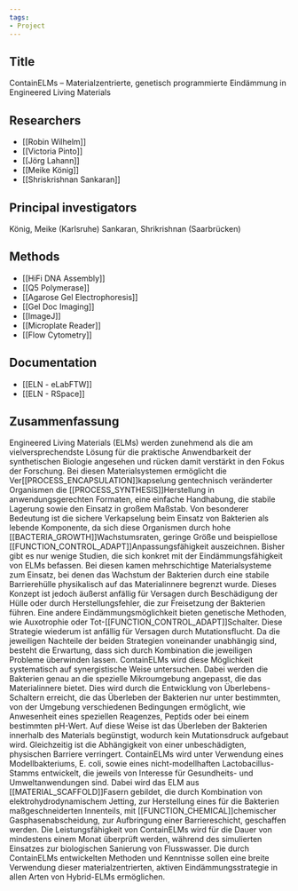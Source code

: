 ```yaml
---
tags: 
- Project
---
```

## Title
ContainELMs – Materialzentrierte, genetisch programmierte Eindämmung in Engineered Living Materials

## Researchers
- [[Robin Wilhelm]]
- [[Victoria Pinto]]
- [[Jörg Lahann]]
- [[Meike König]]
- [[Shriskrishnan Sankaran]]

## Principal investigators
König, Meike (Karlsruhe)
Sankaran, Shrikrishnan (Saarbrücken)

## Methods
- [[HiFi DNA Assembly]]
- [[Q5 Polymerase]]
- [[Agarose Gel Electrophoresis]]
- [[Gel Doc Imaging]]
- [[ImageJ]]
- [[Microplate Reader]]
- [[Flow Cytometry]]

## Documentation
- [[ELN - eLabFTW]]
- [[ELN - RSpace]]

## Zusammenfassung
Engineered Living Materials (ELMs) werden zunehmend als die am vielversprechendste Lösung für die praktische Anwendbarkeit der synthetischen Biologie angesehen und rücken damit verstärkt in den Fokus der Forschung. Bei diesen Materialsystemen ermöglicht die Ver[[PROCESS_ENCAPSULATION]]kapselung gentechnisch veränderter Organismen die [[PROCESS_SYNTHESIS]]Herstellung in anwendungsgerechten Formaten, eine einfache Handhabung, die stabile Lagerung sowie den Einsatz in großem Maßstab. Von besonderer Bedeutung ist die sichere Verkapselung beim Einsatz von Bakterien als lebende Komponente, da sich diese Organismen durch hohe [[BACTERIA_GROWTH]]Wachstumsraten, geringe Größe und beispiellose [[FUNCTION_CONTROL_ADAPT]]Anpassungsfähigkeit auszeichnen. Bisher gibt es nur wenige Studien, die sich konkret mit der Eindämmungsfähigkeit von ELMs befassen. Bei diesen kamen mehrschichtige Materialsysteme zum Einsatz, bei denen das Wachstum der Bakterien durch eine stabile Barrierehülle physikalisch auf das Materialinnere begrenzt wurde. Dieses Konzept ist jedoch äußerst anfällig für Versagen durch Beschädigung der Hülle oder durch Herstellungsfehler, die zur Freisetzung der Bakterien führen. Eine andere Eindämmungsmöglichkeit bieten genetische Methoden, wie Auxotrophie oder Tot-[[FUNCTION_CONTROL_ADAPT]]Schalter. Diese Strategie wiederum ist anfällig für Versagen durch Mutationsflucht. Da die jeweiligen Nachteile der beiden Strategien voneinander unabhängig sind, besteht die Erwartung, dass sich durch Kombination die jeweiligen Probleme überwinden lassen. ContainELMs wird diese Möglichkeit systematisch auf synergistische Weise untersuchen. Dabei werden die Bakterien genau an die spezielle Mikroumgebung angepasst, die das Materialinnere bietet. Dies wird durch die Entwicklung von Überlebens-Schaltern erreicht, die das Überleben der Bakterien nur unter bestimmten, von der Umgebung verschiedenen Bedingungen ermöglicht, wie Anwesenheit eines speziellen Reagenzes, Peptids oder bei einem bestimmten pH-Wert. Auf diese Weise ist das Überleben der Bakterien innerhalb des Materials begünstigt, wodurch kein Mutationsdruck aufgebaut wird. Gleichzeitig ist die Abhängigkeit von einer unbeschädigten, physischen Barriere verringert. ContainELMs wird unter Verwendung eines Modellbakteriums, E. coli, sowie eines nicht-modellhaften Lactobacillus-Stamms entwickelt, die jeweils von Interesse für Gesundheits- und Umweltanwendungen sind. Dabei wird das ELM aus [[MATERIAL_SCAFFOLD]]Fasern gebildet, die durch Kombination von elektrohydrodynamischem Jetting, zur Herstellung eines für die Bakterien maßgeschneiderten Innenteils, mit [[FUNCTION_CHEMICAL]]chemischer Gasphasenabscheidung, zur Aufbringung einer Barriereschicht, geschaffen werden. Die Leistungsfähigkeit von ContainELMs wird für die Dauer von mindestens einem Monat überprüft werden, während des simulierten Einsatzes zur biologischen Sanierung von Flusswasser. Die durch ContainELMs entwickelten Methoden und Kenntnisse sollen eine breite Verwendung dieser materialzentrierten, aktiven Eindämmungsstrategie in allen Arten von Hybrid-ELMs ermöglichen.
